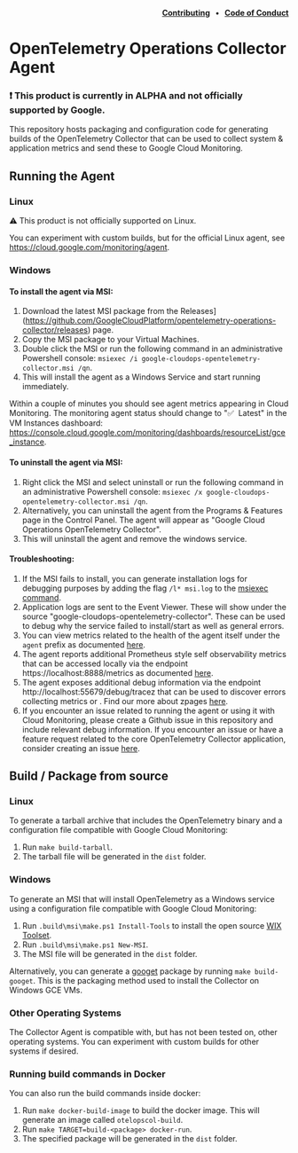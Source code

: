<p align="right">
  <strong>
    <a href="docs/contributing.md">Contributing<a/>
    &nbsp;&nbsp;&bull;&nbsp;&nbsp;
    <a href="docs/code-of-conduct.md">Code of Conduct<a/>
  </strong>
</p>

# OpenTelemetry Operations Collector Agent

### :exclamation: This product is currently in ALPHA and not officially supported by Google.

This repository hosts packaging and configuration code for generating builds of the OpenTelemetry Collector that can be used to collect system & application metrics and send these to Google Cloud Monitoring.

## Running the Agent

### Linux

:warning: This product is not officially supported on Linux.

You can experiment with custom builds, but for the official Linux agent, see https://cloud.google.com/monitoring/agent.

### Windows

#### To install the agent via MSI:

1. Download the latest MSI package from the Releases](https://github.com/GoogleCloudPlatform/opentelemetry-operations-collector/releases) page.
2. Copy the MSI package to your Virtual Machines.
3. Double click the MSI or run the following command in an administrative Powershell console: `msiexec /i google-cloudops-opentelemetry-collector.msi /qn`.
4. This will install the agent as a Windows Service and start running immediately.

Within a couple of minutes you should see agent metrics appearing in Cloud Monitoring. The monitoring agent status should change to ":white_check_mark:&nbsp;&nbsp;Latest" in the VM Instances dashboard: https://console.cloud.google.com/monitoring/dashboards/resourceList/gce_instance.

#### To uninstall the agent via MSI:

1. Right click the MSI and select uninstall or run the following command in an administrative Powershell console: `msiexec /x google-cloudops-opentelemetry-collector.msi /qn`.
2. Alternatively, you can uninstall the agent from the Programs & Features page in the Control Panel. The agent will appear as "Google Cloud Operations OpenTelemetry Collector".
2. This will uninstall the agent and remove the windows service.

#### Troubleshooting:

1. If the MSI fails to install, you can generate installation logs for debugging purposes by adding the flag `/l* msi.log` to the [msiexec command](https://docs.microsoft.com/en-us/windows/win32/msi/command-line-options).
2. Application logs are sent to the Event Viewer. These will show under the source "google-cloudops-opentelemetry-collector". These can be used to debug why the service failed to install/start as well as general errors.
3. You can view metrics related to the health of the agent itself under the `agent` prefix as documented [here](https://cloud.google.com/monitoring/api/metrics_agent#agent-agent).
4. The agent reports additional Prometheus style self observability metrics that can be accessed locally via the endpoint https://localhost:8888/metrics as documented [here](https://github.com/open-telemetry/opentelemetry-collector/blob/master/docs/observability.md).
5. The agent exposes additional debug information via the endpoint http://localhost:55679/debug/tracez that can be used to discover errors collecting metrics or . Find our more about zpages [here](https://github.com/open-telemetry/opentelemetry-specification/blob/master/experimental/trace/zpages.md).
6. If you encounter an issue related to running the agent or using it with Cloud Monitoring, please create a Github issue in this repository and include relevant debug information. If you encounter an issue or have a feature request related to the core OpenTelemetry Collector application, consider creating an issue [here](https://github.com/open-telemetry/opentelemetry-collector/issues).

## Build / Package from source

### Linux

To generate a tarball archive that includes the OpenTelemetry binary and a configuration file compatible with Google Cloud Monitoring:

1. Run `make build-tarball`.
2. The tarball file will be generated in the `dist` folder.

### Windows

To generate an MSI that will install OpenTelemetry as a Windows service using a configuration file compatible with Google Cloud Monitoring:

1. Run `.build\msi\make.ps1 Install-Tools` to install the open source [WIX Toolset](https://wixtoolset.org).
2. Run `.build\msi\make.ps1 New-MSI`.
3. The MSI file will be generated in the `dist` folder.

Alternatively, you can generate a [googet](https://github.com/google/googet) package by running `make build-googet`. This is the packaging method used to install the Collector on Windows GCE VMs.

### Other Operating Systems

The Collector Agent is compatible with, but has not been tested on, other operating systems. You can experiment with custom builds for other systems if desired.

### Running build commands in Docker

You can also run the build commands inside docker:

1. Run `make docker-build-image` to build the docker image. This will generate an image called `otelopscol-build`.
2. Run `make TARGET=build-<package> docker-run`.
3. The specified package will be generated in the `dist` folder.

